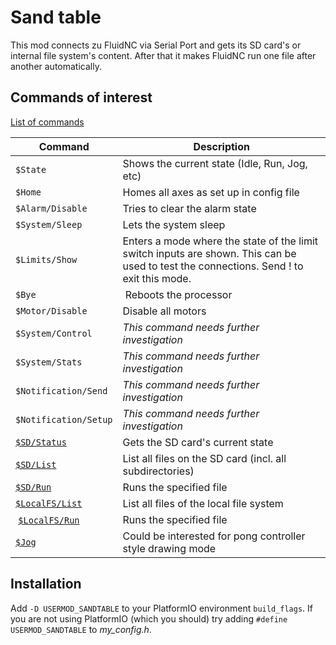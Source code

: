 # Sand table

This mod connects zu FluidNC via Serial Port and gets its SD card's or internal file system's content.
After that it makes FluidNC run one file after another automatically.


## Commands of interest

[List of commands](https://github.com/bdring/FluidNC/wiki/FluidNC-Commands-and-Settings)

| Command               | Description   |
|-----------------------|---------------|
| `$State`              | Shows the current state (Idle, Run, Jog, etc) |
| `$Home`               | Homes all axes as set up in config file |
| `$Alarm/Disable`      | Tries to clear the alarm state |
| `$System/Sleep`       | Lets the system sleep |
| `$Limits/Show`        | Enters a mode where the state of the limit switch inputs are shown. This can be used to test the connections. Send ! to exit this mode. |
| `$Bye`                | Reboots the processor |
| `$Motor/Disable`      | Disable all motors    |
| `$System/Control`     | *This command needs further investigation* |
| `$System/Stats`       | *This command needs further investigation* |
| `$Notification/Send`  | *This command needs further investigation* |
| `$Notification/Setup` | *This command needs further investigation* |
| [`$SD/Status`](https://github.com/bdring/FluidNC/wiki/SD-Card#sdstatus---get-sd-card-status) | Gets the SD card's current state |
| [`$SD/List`](https://github.com/bdring/FluidNC/wiki/SD-Card#sdlist---get-sd-card-content) | List all files on the SD card (incl. all subdirectories) |
| [`$SD/Run`](https://github.com/bdring/FluidNC/wiki/SD-Card#sdlist---get-sd-card-content) | Runs the specified file |
| [`$LocalFS/List`](https://github.com/bdring/FluidNC/wiki/Local-File-System#listing-files) | List all files of the local file system |
| [`$LocalFS/Run`](https://github.com/bdring/FluidNC/wiki/Local-File-System#running-files) | Runs the specified file |
| [`$Jog`](https://github.com/gnea/grbl/wiki/Grbl-v1.1-Jogging) | Could be interested for pong controller style drawing mode |


## Installation
Add `-D USERMOD_SANDTABLE` to your PlatformIO environment `build_flags`.
If you are not using PlatformIO (which you should) try adding `#define USERMOD_SANDTABLE` to *my_config.h*.
